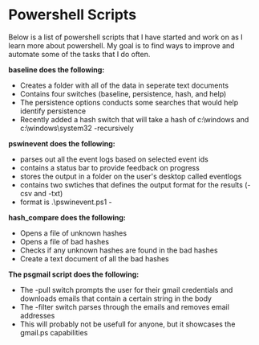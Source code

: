 # Powershell Scripts
Below is a list of powershell scripts that I have started and work on as I learn more about powershell. My goal is to find ways to improve and automate some of the tasks that I do often. 

**baseline does the following:** 
- Creates a folder with all of the data in seperate text documents
- Contains four switches (baseline, persistence, hash, and help)
- The persistence options conducts some searches that would help identify persistence
- Recently added a hash switch that will take a hash of c:\windows and c:\windows\system32 -recursively

**pswinevent does the following:**
- parses out all the event logs based on selected event ids
- contains a status bar to provide feedback on progress
- stores the output in a folder on the user's desktop called eventlogs
- contains two swtiches that defines the output format for the results (-csv and -txt)
- format is .\pswinevent.ps1 -<csv or txt> <filepath to security.evtx>


**hash_compare does the following:**
- Opens a file of unknown hashes
- Opens a file of bad hashes
- Checks if any unknown hashes are found in the bad hashes
- Create a text document of all the bad hashes

**The psgmail script does the following:**
- The -pull switch prompts the user for their gmail credentials and downloads emails that contain a certain string in the body
- The -filter switch parses through the emails and removes email addresses
- This will probably not be usefull for anyone, but it showcases the gmail.ps capabilities

